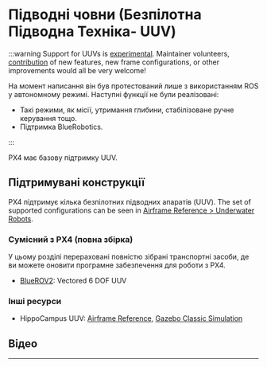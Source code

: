 # Підводні човни (Безпілотна Підводна Техніка- UUV)

<LinkedBadge type="warning" text="Experimental" url="../airframes/#experimental-vehicles"/>

:::warning
Support for UUVs is [experimental](../airframes/index.md#experimental-vehicles).
Maintainer volunteers, [contribution](../contribute/index.md) of new features, new frame configurations, or other improvements would all be very welcome!

На момент написання він був протестований лише з використанням ROS у автономному режимі.
Наступні функції не були реалізовані:

- Такі режими, як місії, утримання глибини, стабілізоване ручне керування тощо.
- Підтримка BlueRobotics.

:::

PX4 має базову підтримку UUV.

## Підтримувані конструкції

PX4 підтримує кілька безпілотних підводних апаратів (UUV).
The set of supported configurations can be seen in [Airframe Reference > Underwater Robots](../airframes/airframe_reference.md#underwater-robot).

### Сумісний з PX4 (повна збірка)

У цьому розділі перераховані повністю зібрані транспортні засоби, де ви можете оновити програмне забезпечення для роботи з PX4.

- [BlueROV2](../frames_sub/bluerov2.md): Vectored 6 DOF UUV

### Інші ресурси

- HippoCampus UUV: [Airframe Reference](../airframes/airframe_reference.md#underwater_robot_underwater_robot_hippocampus_uuv_%28unmanned_underwater_vehicle%29), [Gazebo Classic Simulation](../sim_gazebo_classic/vehicles.md#hippocampus-tuhh-uuv)

## Відео

<lite-youtube videoid="1sUaURmlmT8" title="PX4 on BlueRov Demo"/>

---

<lite-youtube videoid="xSXSoUK-iBM" title="Hippocampus UUV in PX4 SITL Gazebo"/>
